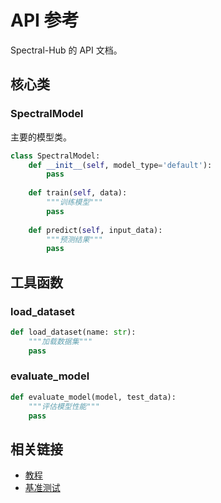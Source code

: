 # API 参考

Spectral-Hub 的 API 文档。

## 核心类

### SpectralModel

主要的模型类。

```python
class SpectralModel:
    def __init__(self, model_type='default'):
        pass
    
    def train(self, data):
        """训练模型"""
        pass
    
    def predict(self, input_data):
        """预测结果"""
        pass
```

## 工具函数

### load_dataset

```python
def load_dataset(name: str):
    """加载数据集"""
    pass
```

### evaluate_model

```python
def evaluate_model(model, test_data):
    """评估模型性能"""
    pass
```

## 相关链接

- [教程](/zh/tutorial)
- [基准测试](/zh/benchmark)
